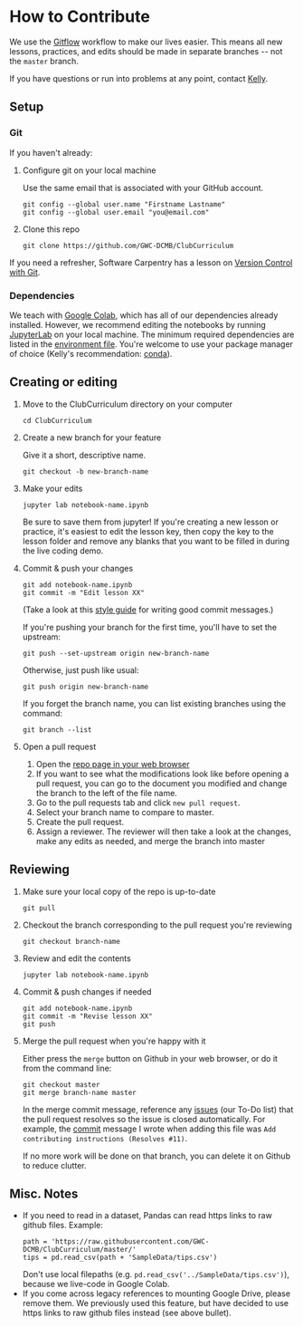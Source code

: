 # How to Contribute

We use the [Gitflow](https://www.atlassian.com/git/tutorials/comparing-workflows/gitflow-workflow) workflow to make our lives easier. This means all new lessons, practices, and edits should be made in separate branches -- not the `master` branch.

If you have questions or run into problems at any point, contact [Kelly](mailto:sovacool@umich.edu).

## Setup

### Git

If you haven't already:

1. Configure git on your local machine

    Use the same email that is associated with your GitHub account.
    ```
    git config --global user.name "Firstname Lastname"
    git config --global user.email "you@email.com"
    ```

1. Clone this repo
    ```
    git clone https://github.com/GWC-DCMB/ClubCurriculum
    ```

If you need a refresher, Software Carpentry has a lesson on [Version Control with Git](http://swcarpentry.github.io/git-novice/).

### Dependencies

We teach with [Google Colab](https://colab.research.google.com), which has all of our dependencies already installed. 
However, we recommend editing the notebooks by running [JupyterLab](https://jupyterlab.readthedocs.io/en/stable/) on your local machine. 
The minimum required dependencies are listed in the [environment file](environment.yml). 
You're welcome to use your package manager of choice (Kelly's recommendation: [conda](https://docs.conda.io/en/latest/miniconda.html)).

## Creating or editing

1. Move to the ClubCurriculum directory on your computer

    ```
    cd ClubCurriculum
    ```

1. Create a new branch for your feature
    
    Give it a short, descriptive name.
    ```
    git checkout -b new-branch-name
    ```

1. Make your edits
    ```
    jupyter lab notebook-name.ipynb
    ```
    Be sure to save them from jupyter!
    If you're creating a new lesson or practice, it's easiest to edit the lesson key, 
    then copy the key to the lesson folder and remove any blanks that you want to be filled in during the live coding demo.

1. Commit & push your changes
    ```
    git add notebook-name.ipynb
    git commit -m "Edit lesson XX"
    ```
    (Take a look at this [style guide](https://chris.beams.io/posts/git-commit/) for writing good commit messages.)
    
    If you're pushing your branch for the first time, you'll have to set the upstream:
    ```
    git push --set-upstream origin new-branch-name
    ```

    Otherwise, just push like usual:
    ```
    git push origin new-branch-name
    ```

    If you forget the branch name, you can list existing branches using the command:
    ```
    git branch --list
    ```

1. Open a pull request
    1. Open the [repo page in your web browser](https://github.com/GWC-DCMB/ClubCurriculum)
    1. If you want to see what the modifications look like before opening a pull request, you can go to the document you modified and change the branch to the left of the file name. 
    1. Go to the pull requests tab and click `new pull request`.
    1. Select your branch name to compare to master.
    1. Create the pull request.
    1. Assign a reviewer.
    The reviewer will then take a look at the changes, make any edits as needed, and merge the branch into master

## Reviewing

1. Make sure your local copy of the repo is up-to-date
    ```
    git pull
    ```
1. Checkout the branch corresponding to the pull request you're reviewing
    ```
    git checkout branch-name
    ```
1. Review and edit the contents
    ```
    jupyter lab notebook-name.ipynb
    ```
1. Commit & push changes if needed
    ```
    git add notebook-name.ipynb
    git commit -m "Revise lesson XX"
    git push
    ```

1. Merge the pull request when you're happy with it

    Either press the `merge` button on Github in your web browser,
    or do it from the command line:
    ```
    git checkout master
    git merge branch-name master
    ```
    In the merge commit message, reference any [issues](https://github.com/GWC-DCMB/ClubCurriculum/issues) (our To-Do list) that the pull request resolves so the issue is closed automatically. 
    For example, the [commit](https://github.com/GWC-DCMB/ClubCurriculum/commit/e871017fc77fe2023f2488d3c18ae4baaee5b03f) message I wrote when adding this file was `Add contributing instructions (Resolves #11)`.
    
    If no more work will be done on that branch, you can delete it on Github to reduce clutter.

## Misc. Notes

- If you need to read in a dataset, Pandas can read https links to raw github files. Example:
    ```
    path = 'https://raw.githubusercontent.com/GWC-DCMB/ClubCurriculum/master/'
    tips = pd.read_csv(path + 'SampleData/tips.csv')
    ```
    Don't use local filepaths (e.g. `pd.read_csv('../SampleData/tips.csv')`), because we live-code in Google Colab.
- If you come across legacy references to mounting Google Drive, please remove them. We previously used this feature, but have decided to use https links to raw github files instead (see above bullet).
